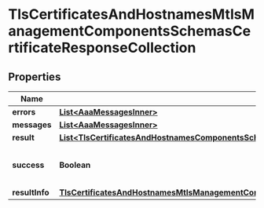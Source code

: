

# TlsCertificatesAndHostnamesMtlsManagementComponentsSchemasCertificateResponseCollection


## Properties

| Name | Type | Description | Notes |
|------------ | ------------- | ------------- | -------------|
|**errors** | [**List&lt;AaaMessagesInner&gt;**](AaaMessagesInner.md) |  |  |
|**messages** | [**List&lt;AaaMessagesInner&gt;**](AaaMessagesInner.md) |  |  |
|**result** | [**List&lt;TlsCertificatesAndHostnamesComponentsSchemasCertificateObject&gt;**](TlsCertificatesAndHostnamesComponentsSchemasCertificateObject.md) |  |  |
|**success** | **Boolean** | Whether the API call was successful |  |
|**resultInfo** | [**TlsCertificatesAndHostnamesMtlsManagementComponentsSchemasCertificateResponseCollectionAllOfResultInfo**](TlsCertificatesAndHostnamesMtlsManagementComponentsSchemasCertificateResponseCollectionAllOfResultInfo.md) |  |  [optional] |



